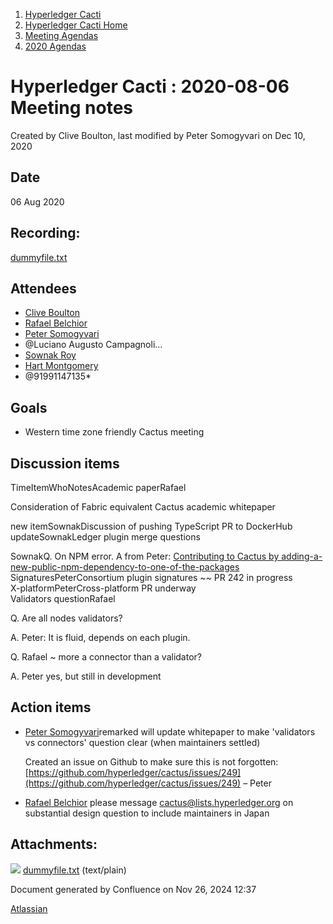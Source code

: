 1. [Hyperledger Cacti](index.html)
2. [Hyperledger Cacti Home](Hyperledger-Cacti-Home_20414469.html)
3. [Meeting Agendas](Meeting-Agendas_20414488.html)
4. [2020 Agendas](2020-Agendas_20414504.html)

# Hyperledger Cacti : 2020-08-06 Meeting notes

Created by Clive Boulton, last modified by Peter Somogyvari on Dec 10, 2020

## Date

06 Aug 2020

## Recording:

[dummyfile.txt](attachments/20414605/20414614.txt)

## Attendees

- [Clive Boulton](https://lf-hyperledger.atlassian.net/wiki/people/70121:cd28b3ec-0f42-4c0a-a8a5-83954ab74aad?ref=confluence)
- [Rafael Belchior](https://lf-hyperledger.atlassian.net/wiki/people/712020:0476fdbd-25a2-41d4-9ba2-27de7ea0f715?ref=confluence)
- [Peter Somogyvari](https://lf-hyperledger.atlassian.net/wiki/people/557058:cae262a4-be99-4f5e-a36e-bf20a5c795f2?ref=confluence)
- @Luciano Augusto Campagnoli...
- [Sownak Roy](https://lf-hyperledger.atlassian.net/wiki/people/5f6defc406e342007131c946?ref=confluence)
- [Hart Montgomery](https://lf-hyperledger.atlassian.net/wiki/people/712020:86f447c0-86dc-43b3-ac03-6a31923bbb84?ref=confluence)
- @91991147135*

## Goals

- Western time zone friendly Cactus meeting

## Discussion items

TimeItemWhoNotesAcademic paperRafael

Consideration of Fabric equivalent Cactus academic whitepaper  

new itemSownakDiscussion of pushing TypeScript PR to DockerHub  
updateSownakLedger plugin merge questions

SownakQ. On NPM error. A from Peter: [Contributing to Cactus by adding-a-new-public-npm-dependency-to-one-of-the-packages](https://github.com/hyperledger/cactus/blob/master/CONTRIBUTING.md#adding-a-new-public-npm-dependency-to-one-of-the-packages)  
SignaturesPeterConsortium plugin signatures ~~ PR 242 in progress  
X-platformPeterCross-platform PR underway  
Validators questionRafael

Q. Are all nodes validators?

A. Peter: It is fluid, depends on each plugin.

Q. Rafael ~ more a connector than a validator?

A. Peter yes, but still in development

## Action items

- [Peter Somogyvari](https://lf-hyperledger.atlassian.net/wiki/people/557058:cae262a4-be99-4f5e-a36e-bf20a5c795f2?ref=confluence)remarked will update whitepaper to make 'validators vs connectors' question clear (when maintainers settled)
  
  Created an issue on Github to make sure this is not forgotten: [https://github.com/hyperledger/cactus/issues/249](https://github.com/hyperledger/cactus/issues/249) – Peter
- [Rafael Belchior](https://lf-hyperledger.atlassian.net/wiki/people/712020:0476fdbd-25a2-41d4-9ba2-27de7ea0f715?ref=confluence) please message [cactus@lists.hyperledger.org](mailto:cactus@lists.hyperledger.org) on substantial design question to include maintainers in Japan

## Attachments:

![](images/icons/bullet_blue.gif) [dummyfile.txt](attachments/20414605/20414614.txt) (text/plain)

Document generated by Confluence on Nov 26, 2024 12:37

[Atlassian](http://www.atlassian.com/)
